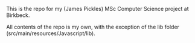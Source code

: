 This is the repo for my (James Pickles) MSc Computer Science project at Birkbeck.

All contents of the repo is my own, with the exception of the lib folder (src/main/resources/Javascript/lib).
